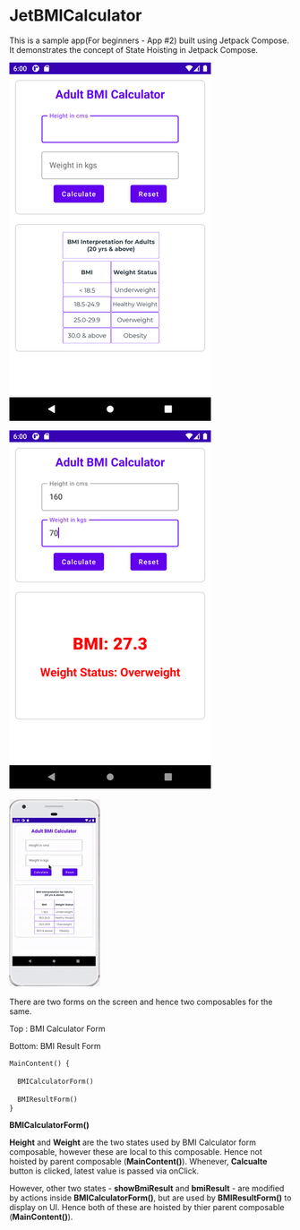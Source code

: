 # JetBMICalculator
This is a sample app(For beginners - App #2) built using Jetpack Compose. It demonstrates the concept of State Hoisting in Jetpack Compose.

 
 ![Alt text](https://github.com/bhavnathacker/JetBMICalculator/blob/master/image_1.png)
 
 ![Alt text](https://github.com/bhavnathacker/JetBMICalculator/blob/master/image_2.png)
 
 ![Alt text](https://github.com/bhavnathacker/JetBMICalculator/blob/master/image.gif)
 
 There are two forms on the screen and hence two composables for the same.
 
 Top : BMI Calculator Form
 
 Bottom: BMI Result Form
 
    MainContent() {
 
      BMICalculatorForm()
    
      BMIResultForm()  
    }
 
**BMICalculatorForm()**

**Height** and **Weight** are the two states used by BMI Calculator form composable, however these are local to this composable. Hence not hoisted by parent composable (**MainContent()**). Whenever, **Calcualte** button is clicked, latest value is passed via onClick.

However, other two states - **showBmiResult** and **bmiResult** - are modified by actions inside **BMICalculatorForm()**, but are used by **BMIResultForm()** to display on UI. Hence both of these are hoisted by thier parent composable (**MainContent()**). 

 
